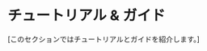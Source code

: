 <!--
# Tutorials &amp; Guides
-->

# チュートリアル &amp; ガイド

<!--
\[Introduction to the tutorials and guides section.\]
-->

\[このセクションではチュートリアルとガイドを紹介します。\]
